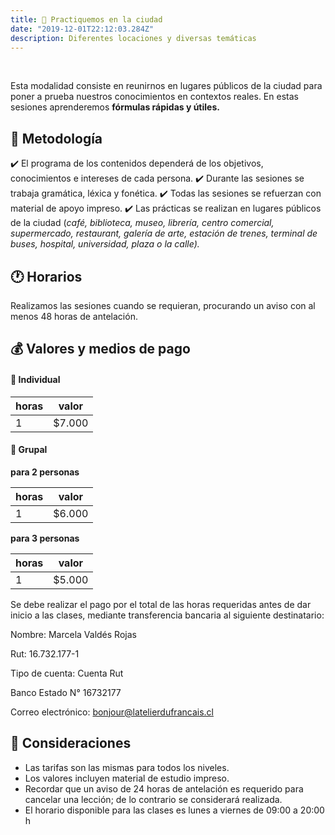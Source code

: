```yaml
---
title: 💬 Practiquemos en la ciudad
date: "2019-12-01T22:12:03.284Z"
description: Diferentes locaciones y diversas temáticas
---
```


<br />

Esta modalidad consiste en reunirnos en lugares públicos de la ciudad para poner a prueba
nuestros conocimientos en contextos reales. En estas sesiones aprenderemos **fórmulas rápidas y útiles.**

## 📝 Metodología

✔️ El programa de los contenidos dependerá de los objetivos, conocimientos e intereses de cada persona.
✔️ Durante las sesiones se trabaja gramática, léxica y fonética.
✔️ Todas las sesiones se refuerzan con material de apoyo impreso.
✔️ Las prácticas se realizan en lugares públicos de la ciudad (*café, biblioteca, museo, librería, centro comercial, supermercado, restaurant, galería de arte, estación de trenes, terminal de buses, hospital, universidad, plaza o la calle).*

## 🕐 Horarios

Realizamos las sesiones cuando se requieran, procurando un aviso con al menos 48 horas de antelación.

## 💰 Valores y medios de pago

#### 👤 Individual

|horas|valor|
|---|---|
|1 | $7.000 |

#### 👥 Grupal

**para 2 personas**

| horas | valor |
| ------ | ------ |
| 1 | $6.000 |

**para 3 personas**

| horas | valor |
| ------ | ------ |
| 1 | $5.000 |

Se debe realizar el pago por el total de las horas requeridas antes de dar inicio a las clases, mediante transferencia bancaria al siguiente destinatario:

Nombre: Marcela Valdés Rojas

Rut: 16.732.177-1

Tipo de cuenta: Cuenta Rut

Banco Estado N° 16732177

Correo electrónico: bonjour@latelierdufrancais.cl

## 📌 Consideraciones

- Las tarifas son las mismas para todos los niveles.
- Los valores incluyen material de estudio impreso.
- Recordar que un aviso de 24 horas de antelación es requerido para cancelar una lección; de lo contrario se considerará realizada.
- El horario disponible para las clases es lunes a viernes de 09:00 a 20:00 h
